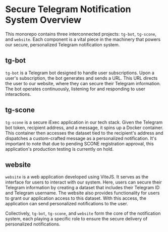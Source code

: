 # Secure Telegram Notification System Overview

This monorepo contains three interconnected projects: `tg-bot`, `tg-scone`, and `website`. Each component is a vital piece in the machinery that powers our secure, personalized Telegram notification system.

## tg-bot

`tg-bot` is a Telegram bot designed to handle user subscriptions. Upon a user's subscription, the bot generates and sends a URL. This URL directs the user to our website, where they can secure their Telegram information. The bot operates continuously, listening for and responding to user interactions.

## tg-scone

`tg-scone` is a secure iExec application in our tech stack. Given the Telegram bot token, recipient address, and a message, it spins up a Docker container. This container then accesses the dataset tied to the recipient's address and dispatches a custom-crafted message as a personalized notification. It's important to note that due to pending SCONE registration approval, this application's production testing is currently on hold.

## website

`website` is a web application developed using ViteJS. It serves as the interface for users to interact with our system. Here, users can secure their Telegram information by creating a dataset that includes their Telegram ID and Telegram username. The website also provides functionality for users to grant our application access to this dataset. With this access, the application can send personalized notifications to the user.

Collectively, `tg-bot`, `tg-scone`, and `website` form the core of the notification system, each playing a specific role to ensure the secure delivery of personalized notifications.